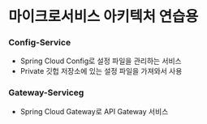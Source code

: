 # 마이크로서비스 아키텍처 연습용


### Config-Service  
- Spring Cloud Config로 설정 파일을 관리하는 서비스
- Private 깃헙 저장소에 있는 설정 파일을 가져와서 사용
### Gateway-Serviceg
- Spring Cloud Gateway로 API Gateway 서비스
